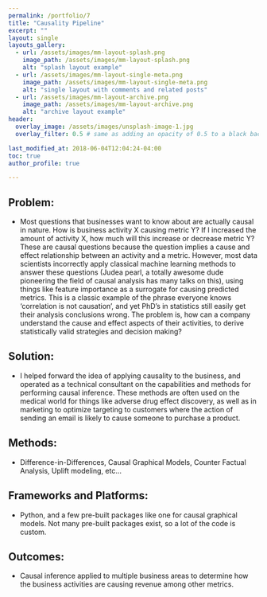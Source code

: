 ```yaml
---
permalink: /portfolio/7
title: "Causality Pipeline"
excerpt: ""
layout: single
layouts_gallery:
  - url: /assets/images/mm-layout-splash.png
    image_path: /assets/images/mm-layout-splash.png
    alt: "splash layout example"
  - url: /assets/images/mm-layout-single-meta.png
    image_path: /assets/images/mm-layout-single-meta.png
    alt: "single layout with comments and related posts"
  - url: /assets/images/mm-layout-archive.png
    image_path: /assets/images/mm-layout-archive.png
    alt: "archive layout example"
header:
  overlay_image: /assets/images/unsplash-image-1.jpg
  overlay_filter: 0.5 # same as adding an opacity of 0.5 to a black background

last_modified_at: 2018-06-04T12:04:24-04:00
toc: true
author_profile: true

---
```


## Problem: 
* Most questions that businesses want to know about are actually causal in nature. How is business activity X causing metric Y? If I increased the amount of activity X, how much will this increase or decrease metric Y? These are causal questions because the question implies a cause and effect relationship between an activity and a metric. However, most data scientists incorrectly apply classical machine learning methods to answer these questions (Judea pearl, a totally awesome dude pioneering the field of causal analysis has many talks on this), using things like feature importance as a surrogate for causing predicted metrics. This is a classic example of the phrase everyone knows ‘correlation is not causation’, and yet PhD’s in statistics still easily get their analysis conclusions wrong. The problem is, how can a company understand the cause and effect aspects of their activities, to derive statistically valid strategies and decision making? 

## Solution: 
* I helped forward the idea of applying causality to the business, and operated as a technical consultant on the capabilities and methods for performing causal inference. These methods are often used on the medical world for things like adverse drug effect discovery, as well as in marketing to optimize targeting to customers where the action of sending an email is likely to cause someone to purchase a product.

## Methods:
* Difference-in-Differences, Causal Graphical Models, Counter Factual Analysis, Uplift modeling, etc…

## Frameworks and Platforms:
* Python, and a few pre-built packages like one for causal graphical models. Not many pre-built packages exist, so a lot of the code is custom.

## Outcomes:
* Causal inference applied to multiple business areas to determine how the business activities are causing revenue among other metrics.






























